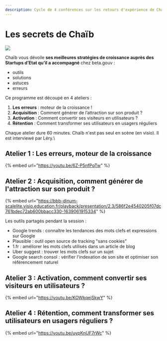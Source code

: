 ```yaml
---
description: Cycle de 4 conférences sur les retours d'expérience de Chaïb.
---
```


# Les secrets de Chaïb

![](<../../.gitbook/assets/upload\_732b47e6add044ae2e1f58fb6b07e059 (1).png>)

Chaïb vous dévoile **ses meilleures stratégies de croissance auprès des Startups d’Etat qu’il a accompagné** chez beta.gouv :

* outils
* solutions
* astuces
* erreurs

Ce programme est découpé en 4 ateliers :

1. **Les erreurs** : moteur de la croissance !
2. **Acquisition** : Comment générer de l’attraction sur son produit ?
3. **Activation** : Comment convertir ses visiteurs en utilisateurs ?
4. **Rétention** : Comment transformer ses utilisateurs en usagers réguliers

Chaque atelier dure 60 minutes. Chaïb n'est pas seul en scène (en visio). Il est interviewé par Léry.\\

## Atelier 1 : Les erreurs, moteur de la croissance

{% embed url="https://youtu.be/6Z-P5nfPqTw" %}

## Atelier 2 : Acquisition, comment générer de l'attraction sur son produit ?

{% embed url="https://bbb-dinum-scalelite.visio.education.fr/playback/presentation/2.3/586f2e4540205f07dc761bdec72ab600bbacc330-1639061915334" %}

Les outils partagés pendant la session :

* Google trends : connaître les tendances des mots clefs et expressions sur Google
* Plausible : outil open source de tracking "sans cookies"
* 1.fr : améliorer les mots clefs utilisés dans un article de blog
* Uber suggest : trouver les mots clefs sur un sujet
* Google search consol : vérifier l'indexation de son site et optimiser son référencement naturel

## Atelier 3 : Activation, comment convertir ses visiteurs en utilisateurs ?

{% embed url="https://youtu.be/KOWkqejSkwY" %}

## Atelier 4 : Rétention, comment transformer ses utilisateurs en usagers réguliers ?

{% embed url="https://youtu.be/uypKnUF7rWc" %}
